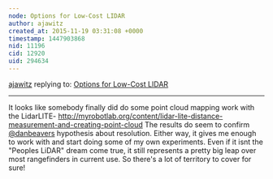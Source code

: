 ```yaml
---
node: Options for Low-Cost LIDAR 
author: ajawitz
created_at: 2015-11-19 03:31:08 +0000
timestamp: 1447903868
nid: 11196
cid: 12920
uid: 294634
---
```




[ajawitz](../profile/ajawitz) replying to: [Options for Low-Cost LIDAR ](../notes/code4maine/09-28-2014/options-for-low-cost-lidar)

----
It looks like somebody finally did do some point cloud mapping work with the LidarLITE-    http://myrobotlab.org/content/lidar-lite-distance-measurement-and-creating-point-cloud
The results do seem to confirm [@danbeavers](/profile/danbeavers) hypothesis about resolution.  Either way, it gives me enough to work with and start doing some of my own experiments.  Even if it isnt the "Peoples LiDAR" dream come true, it still represents a pretty big leap over most rangefinders in current use.  So there's a lot of territory to cover for sure!
